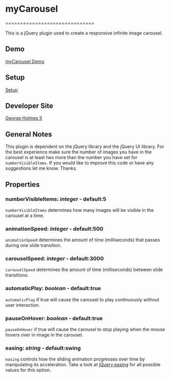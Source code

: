 # myCarousel
==============================

This is a jQuery plugin used to create a responsive infinite image carousel.

## Demo
[myCarousel Demo](http://georgeholmesii.com/myCarousel-demo)

## Setup
[Setup](https://github.com/gholme4/mycarousel-responsive-carousel/wiki/Setup)

## Developer Site
[George Holmes II](http://georgeholmesii.com/)

## General Notes
This plugin is dependent on the jQuery library and the jQuery UI library. For the best experience make sure the number of images you have in the carousel is at least two more than the number you have set for `numberVisibleItems`. If you would like to improve this code or have any suggestions let me know. Thanks.

## Properties

### numberVisibleItems: *integer* - default:5
`numberVisibleItems` determines how many images will be visible in the carousel at a time.

### animationSpeed: *integer* - default:500
`animationSpeed` determines the amount of time (milliseconds) that passes during one slide transition.

### carouselSpeed: *integer* - default:3000
`carouselSpeed` determines the amount of time (milliseconds) between slide transitions.

### automaticPlay: *boolean* - default:true
`automaticPlay` if true will cause the carousel to play continuously without user interaction.

### pauseOnHover: *boolean* - default:true
`pauseOnHover` if true will cause the carousel to stop playing when the mouse hovers over in image in the carousel.

### easing: *string* - default:swing
`easing` controls how the sliding animation progresses over time by manipulating its acceleration. Take a look at [jQuery easing](http://jqueryui.com/demos/effect/easing.html) for all possible values for this option.

